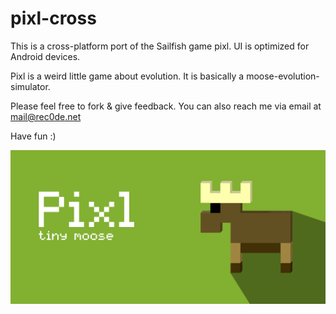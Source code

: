 pixl-cross
====
This is a cross-platform port of the Sailfish game pixl.
UI is optimized for Android devices.

Pixl is a weird little game about evolution.
It is basically a moose-evolution-simulator.

Please feel free to fork & give feedback.
You can also reach me via email at mail@rec0de.net

Have fun :)

![pixl banner](store_cover.png)